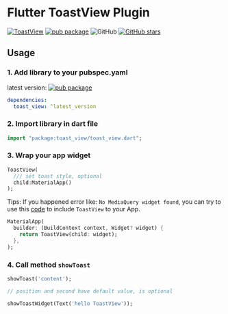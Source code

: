 # Flutter ToastView Plugin

[![ToastView](https://img.shields.io/badge/OpenFlutter-ToastView-blue.svg)](https://github.com/arzrasel/flutter-toast-view)
[![pub package](https://img.shields.io/pub/v/toast_view.svg)](https://pub.dartlang.org/packages/toast_view)
![GitHub](https://img.shields.io/github/license/arzrasel/flutter-toast-view.svg)
[![GitHub stars](https://img.shields.io/github/stars/arzrasel/flutter-toast-view.svg?style=social&label=Stars)](https://github.com/arzrasel/flutter-toast-view)


## Usage

### 1. Add library to your pubspec.yaml

latest version: [![pub package](https://img.shields.io/pub/v/toast_view.svg)](https://pub.dartlang.org/packages/toast_view)

```yaml
dependencies:
  toast_view: ^latest_version
```

### 2. Import library in dart file

```dart
import "package:toast_view/toast_view.dart";
```

### 3. Wrap your app widget

```dart
ToastView(
  /// set toast style, optional
  child:MaterialApp()
);
```

Tips:
If you happened error like: `No MediaQuery widget found`,
you can try to use this [code](https://github.com/arzrasel/flutter-toast-view/issues/53#issuecomment-628431625)
to include `ToastView` to your App.

```dart
MaterialApp(
  builder: (BuildContext context, Widget? widget) {
    return ToastView(child: widget);
  },
);
```

### 4. Call method `showToast`

```dart
showToast('content');

// position and second have default value, is optional

showToastWidget(Text('hello ToastView'));
```